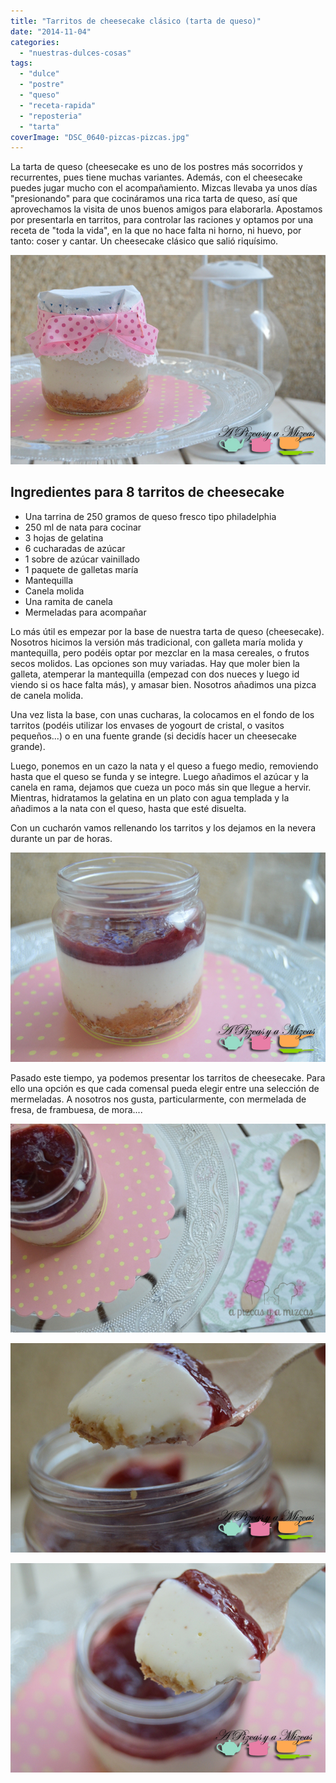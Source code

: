 ```yaml
---
title: "Tarritos de cheesecake clásico (tarta de queso)"
date: "2014-11-04"
categories:
  - "nuestras-dulces-cosas"
tags:
  - "dulce"
  - "postre"
  - "queso"
  - "receta-rapida"
  - "reposteria"
  - "tarta"
coverImage: "DSC_0640-pizcas-pizcas.jpg"
---
```


La tarta de queso (cheesecake es uno de los postres más socorridos y recurrentes, pues tiene muchas variantes. Además, con el cheesecake puedes jugar mucho con el acompañamiento. Mizcas llevaba ya unos días "presionando" para que cocináramos una rica tarta de queso, así que aprovechamos la visita de unos buenos amigos para elaborarla. Apostamos por presentarla en tarritos, para controlar las raciones y optamos por una receta de "toda la vida", en la que no hace falta ni horno, ni huevo, por tanto: coser y cantar. Un cheesecake clásico que salió riquísimo.

![Nuestro cuqui cheesecake :P](images/DSC_0612-pizcas.jpg)

## Ingredientes para 8 tarritos de cheesecake

- Una tarrina de 250 gramos de queso fresco tipo philadelphia
- 250 ml de nata para cocinar
- 3 hojas de gelatina
- 6 cucharadas de azúcar
- 1 sobre de azúcar vainillado
- 1 paquete de galletas maría
- Mantequilla
- Canela molida
- Una ramita de canela
- Mermeladas para acompañar

Lo más útil es empezar por la base de nuestra tarta de queso (cheesecake). Nosotros hicimos la versión más tradicional, con galleta maría molida y mantequilla, pero podéis optar por mezclar en la masa cereales, o frutos secos molidos. Las opciones son muy variadas. Hay que moler bien la galleta, atemperar la mantequilla (empezad con dos nueces y luego id viendo si os hace falta más), y amasar bien. Nosotros añadimos una pizca de canela molida.

Una vez lista la base, con unas cucharas, la colocamos en el fondo de los tarritos (podéis utilizar los envases de yogourt de cristal, o vasitos pequeños...) o en una fuente grande (si decidís hacer un cheesecake grande).

Luego, ponemos en un cazo la nata y el queso a fuego medio, removiendo hasta que el queso se funda y se integre. Luego añadimos el azúcar y la canela en rama, dejamos que cueza un poco más sin que llegue a hervir. Mientras, hidratamos la gelatina en un plato con agua templada y la añadimos a la nata con el queso, hasta que esté disuelta.

Con un cucharón vamos rellenando los tarritos y los dejamos en la nevera durante un par de horas.

![Las tres capas de cheesecake que ganas de probarlo](images/DSC_0632-pizcas.jpg)

Pasado este tiempo, ya podemos presentar los tarritos de cheesecake. Para ello una opción es que cada comensal pueda elegir entre una selección de mermeladas. A nosotros nos gusta, particularmente, con mermelada de fresa, de frambuesa, de mora....

![Cheesecake](images/DSC_0640-pizcas-pizcas.jpg)

![Acercaros que os damos un poquito](images/DSC_0644-pizcas.jpg)

![Una cucharada de cheesecake clásico by A Pizcas y a Mizcas](images/DSC_0647-pizcas.jpg)
